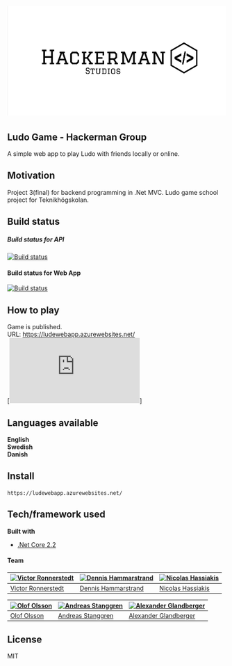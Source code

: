 # ![Hackerman Studios](https://raw.githubusercontent.com/PGBFDH18/project-3-ludo-web-app-hackerman_web_page/Aprove-or-die-2/logo/hackerman2.PNG)

## Ludo Game - Hackerman Group
A simple web app to play Ludo with friends locally or online.

## Motivation
Project 3(final) for backend programming in .Net MVC.
Ludo game school project for Teknikhögskolan.

## 
## Build status
##### Build status for API
[![Build status](https://dev.azure.com/HackermanWebApp/Hackerman_Web_App/_apis/build/status/Api%20build)](https://dev.azure.com/HackermanWebApp/Hackerman_Web_App/_build/latest?definitionId=2)

#### Build status for Web App
[![Build status](https://dev.azure.com/HackermanWebApp/Hackerman_Web_App/_apis/build/status/Web%20App)](https://dev.azure.com/HackermanWebApp/Hackerman_Web_App/_build/latest?definitionId=1)
## How to play
Game is published. <br>
URL: https://ludewebapp.azurewebsites.net/ <br>
[![Manual](https://github.com/PGBFDH18/project-3-ludo-web-app-hackerman_web_page/blob/Aprove-or-die-2/docs/Manual.md)]

## Languages available
**English <br>
Swedish <br>
Danish**


## Install
```
https://ludewebapp.azurewebsites.net/
```

## Tech/framework used
<b>Built with</b>
- [.Net Core 2.2](https://dotnet.microsoft.com/download/dotnet-core/2.2)

#### Team

[![Victor Ronnerstedt](https://github.com/Krypt0r7.png?size=130)](https://github.com/Krypt0r7) | [![Dennis Hammarstrand](https://github.com/dennishammarstrand.png?size=130)](https://github.com/dennishammarstrand) | [![Nicolas Hassiakis](https://github.com/nhassiakis.png?size=130)](https://github.com/nhassiakis)
---|---|---
[Victor Ronnerstedt](https://github.com/Krypt0r7) | [Dennis Hammarstrand](https://github.com/dennishammarstrand) | [Nicolas Hassiakis](https://github.com/nhassiakis)

[![Olof Olsson](https://github.com/olssonolof.png?size=130)](https://github.com/olssonolof) | [![Andreas Stanggren](https://github.com/stanggren.png?size=130)](https://github.com/stanggren) | [![Alexander Glandberger](https://github.com/AlexanderGlandberger.png?size=130)](https://github.com/AlexanderGlandberger)
---|---|---
[Olof Olsson](https://github.com/olssonolof) | [Andreas Stanggren](https://github.com/stanggren) | [Alexander Glandberger](https://github.com/stanggren)

## License

MIT 
